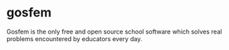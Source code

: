 # gosfem
Gosfem is the only free and open source school software which solves real problems encountered by educators every day.
